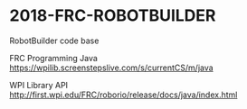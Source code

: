 # 2018-FRC-ROBOTBUILDER
RobotBuilder code base

FRC Programming Java
https://wpilib.screenstepslive.com/s/currentCS/m/java

WPI Library API
http://first.wpi.edu/FRC/roborio/release/docs/java/index.html
